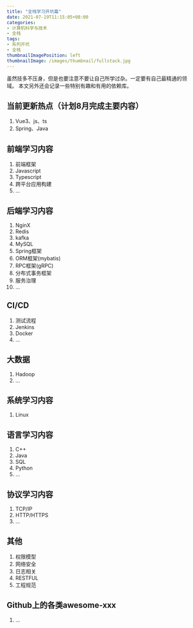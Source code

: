 ```yaml
---
title: "全栈学习开坑篇"
date: 2021-07-19T11:15:05+08:00
categories:
- 计算机科学与技术
- 全栈
tags:
- 系列开坑
- 全栈
thumbnailImagePosition: left
thumbnailImage: /images/thumbnail/fullstack.jpg
---
```

虽然技多不压身，但是也要注意不要让自己所学过杂。一定要有自己最精通的领域。
本文另外还会记录一些特别有趣和有用的依赖库。
<!--more-->
## 当前更新热点（计划8月完成主要内容）
1. Vue3、js、ts
2. Spring、Java

## 前端学习内容
1. 前端框架
2. Javascript
3. Typescript
4. 跨平台应用构建
5. ...
## 后端学习内容
1. NginX
1. Redis
1. kafka
1. MySQL
1. Spring框架
1. ORM框架(mybatis)
1. RPC框架(gRPC)
1. 分布式事务框架
1. 服务治理
1. ...
## CI/CD
1. 测试流程
1. Jenkins
1. Docker
1. ...
## 大数据
1. Hadoop
1. ...
## 系统学习内容
1. Linux
## 语言学习内容
1. C++
1. Java
1. SQL
1. Python
1. ...
## 协议学习内容
1. TCP/IP
1. HTTP/HTTPS
1. ...
## 其他
1. 权限模型
1. 网络安全
1. 日志相关
1. RESTFUL
1. 工程规范
## Github上的各类awesome-xxx
1. ...